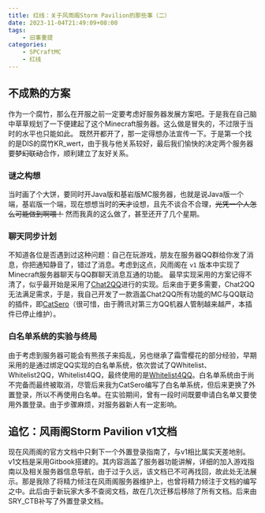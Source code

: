 ```yaml
---
title: 红线：关于风雨阁Storm Pavilion的那些事（二）
date: 2023-11-04T21:49:09+08:00
tags:
    - 旧事重提
categories:
    - SPCraftMC
    - 红线
---
```

## 不成熟的方案

作为一个腐竹，那么在开服之前一定要考虑好服务器发展方案吧。于是我在自己脑中草草规划了一下便建起了这个Minecraft服务器。这么做是冒失的，不过限于当时的水平也只能如此。
既然开都开了，那一定得想办法宣传一下。于是第一个找的是DIS的腐竹KR_wert，由于我与他关系较好，最后我们愉快的决定两个服务器要~~梦幻联动~~合作，顺利建立了友好关系。

### 谜之构想

当时画了个大饼，要同时开Java版和基岩版MC服务器，也就是说Java版一个端，基岩版一个端，现在想想当时的~~天才~~设想，且先不谈合不合理，~~光凭一个人怎么可能做到啊喂！~~
然而我真的这么做了，甚至还开了几个星期。

### 聊天同步计划

不知道各位是否遇到过这种问题：自己在玩游戏，朋友在服务器QQ群给你发了消息，你把通知静音了，错过了消息。考虑到这点，风雨阁在 `v1` 版本中实现了Minecraft服务器聊天与QQ群聊天消息互通的功能。
最早实现采用的方案记得不清了，似乎最开始是采用了[Chat2QQ](https://github.com/DreamVoid/Chat2QQ)进行的实现。后来由于更多需要，Chat2QQ无法满足需求，于是，我自己开发了一款涵盖Chat2QQ所有功能的MC与QQ联动的插件，即[CatSero](https://github.com/Muska-Ami/CatSero)（很可惜，由于腾讯对第三方QQ机器人管制越来越严，本插件已停止维护）。

### 白名单系统的实验与终局

由于考虑到服务器可能会有熊孩子来捣乱，另也继承了霜雪樱花的部分经验，早期采用的是通过绑定QQ实现的白名单系统，依次尝试了QWhitelist、Whitelist2QQ，Whitelist4QQ，最终使用的是[Whitelist4QQ](https://github.com/DreamVoid/Whitelist4QQ)。白名单系统由于尚不完备而最终被取消，尽管后来我为CatSero编写了白名单系统，但后来更换了外置登录，所以不再使用白名单。在实验期间，曾有一段时间既要申请白名单又要使用外置登录。由于步骤麻烦，对服务器新人有一定影响。

## 追忆：风雨阁Storm Pavilion v1文档

现在风雨阁的官方文档中只剩下一个外置登录指南了，与v1相比属实天差地别。
v1文档是采用Gitbook搭建的。其内容涵盖了服务器功能讲解，详细的加入游戏指南以及相关服务器信息导航，由于过于久远，该文档已不可再找回，故此处无法展示。那是我除了将精力倾注在风雨阁服务器维护上，也曾将精力倾注于文档的编写之中。此后由于新玩家大多不查阅文档，故在几次迁移后移除了所有文档。后来由SRY_CTB补写了外置登录文档。
